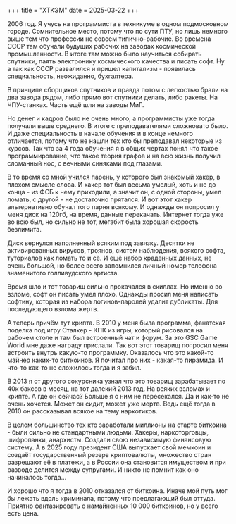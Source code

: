 +++
title = "ХТКЭМ"
date = 2025-03-22
+++

2006 год. Я учусь на программиста в техникуме в одном подмосковном городе. Сомнительное место, потому что по сути ПТУ, но лишь немного выше тем что профессии не совсем типично-рабочие. Во времена СССР там обучали будущих рабочих на заводах космической промышленности. В итоге там можно было научиться собирать спутники, паять электронику космического качества и писать софт. Ну а так как СССР развалился и пришел капитализм - появилась специальность, неожиданно, бухгалтера.

В принципе сборщиков спутников и правда потом с легкостью брали на два завода рядом, либо прямо вот спутники делать, либо ракеты. На ЧПУ-станках. Часть ещё шли на заводы МиГ.

Но денег и кадров было не очень много, а программисты уже тогда получали выше среднего. В итоге с преподавателями сложновато было. И даже специальность в начале обучения и в конце немного отличается, потому что не нашли тех кто бы преподавал некоторые из курсов. Так что за 4 года обучения я в общих чертах понял что такое программирование, что такое теория графов и на всю жизнь получил сломанный нос, с вечными синяками под глазами.

В то время со мной учился парень, у которого был знакомый хакер, в плохом смысле слова. И хакер тот был весьма умелый, хоть и не до конца - из ФСБ к нему приходили, а значит он, с одной стороны, умел ломать, с другой - не достаточно прятался. И вот этот хакер альтернативно обучал того парня всякому. И однажды он попросил у меня диск на 120гб, на время, данные перекачать. Интернет тогда уже во всю был, но сильно не тот, мегабит была хорошая скорость безлимита.

Диск вернулся наполненный всяким под завязку. Десятки не активированных вирусов, троянов, систем наблюдения, всякого софта, туториалов как ломать то и сё. И ещё набор краденных данных, не очень большой, но более всего запомнился личный номер телефона знаменитого голливудского артиста.

Время шло и тот товарищ сильно прокачался в скиллах. Но именно во взломе, софт он писать умел плохо. Однажды просил меня написать софтину, которая из набора логинов-паролей удалит дубликаты. Для последующего взлома жертв.

А теперь причём тут крипта. В 2010 у меня была программа, фанатская поделка под игру Сталкер - КПК из игры, который рисовался на рабочем столе и там был встроенный чат и форум. За это GSC Game World мне даже награду прислали. Так вот этот товарищ попросил меня встроить внутрь какую-то программку. Оказалось что это какой-то майнер каких-то биткоинов. Я почитал про них - какая-то пирамида. И что-то как-то не сложилось тогда и я забил.

В 2013 я от другого сокурсника узнал что это товарищ зарабатывает по 40к баксов в месяц, на тот далекий 2013 год. На всяких взломах и крипте. А где он сейчас? Больше я с ним не пересекался. Да и как-то не очень хочется. Может он сидит, может уже мертв. Ведь ещё тогда в 2010 он рассказывал всякое на тему наркотиков.

В целом большинство тех кто заработали миллионы на старте биткоина - были сильно не стандартными людьми. Хакеры, наркоторговцы, шифропанки, анархисты. Создали свою независимую финансовую систему. А в 2025 году президент США выпускает свой мемкоин и создаёт государственный резерв криптовалюты, множество стран разрешают её в платежи, а в России она становится имуществом и при разводе делится между супругами. И никто не помнит как оно начиналось тогда…

И хорошо что я тогда в 2010 отказался от биткоина. Иначе мой путь мог бы лежать вдоль криминала, потому что предлагающий был оттуда. Приятно фантазировать о намайненных 10 000 биткоинов, но у всего есть цена.